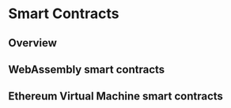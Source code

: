 # Smart Contracts

## Overview

## WebAssembly smart contracts

## Ethereum Virtual Machine smart contracts

